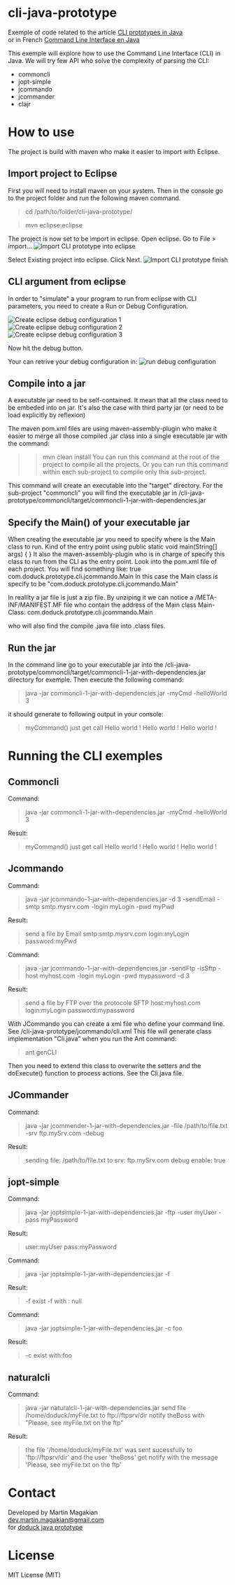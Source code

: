 cli-java-prototype
==================
Exemple of code related to the article [CLI prototypes in Java](http://doduck.com/en/command-line-interface-in-java-api-overview/) <br />
or in French [Command Line Interface en Java](http://doduck.com/fr/command-line-interface-en-java/) <br />

This exemple will explore how to use the Command Line Interface (CLI) in Java.
We will try few API who solve the complexity of parsing the CLI:
* commoncli
* jopt-simple
* jcommando
* jcommander
* clajr

How to use
=========
The project is build with maven who make it easier to import with Eclipse.


Import project to Eclipse
---
First you will need to install maven on your system.
Then in the console go to the project folder and run the following maven command.
> cd /path/to/folder/cli-java-prototype/ 

> mvn eclipse:eclipse

The project is now set to be import in eclipse.
Open eclipse. Go to File > import...
![Import CLI prototype into eclipse](/README_src/import.png "Import CLI prototype into eclipse")

Select Existing project into eclipse. Click Next.
![Import CLI prototype finish](/README_src/import.png "Import CLI prototype finish")


CLI argument from eclipse
---
In order to "simulate" a your program to run from eclipse with CLI parameters, you need to create a Run or Debug Configuration.

![Create eclipse debug configuration 1](/README_src/createCLI_1.png "Create eclipse debug configuration 1")
![Create eclipse debug configuration 2](/README_src/createCLI_2.png "Create eclipse debug configuration 2")
![Create eclipse debug configuration 3](/README_src/createCLI_3.png "Create eclipse debug configuration 3")

Now hit the debug button.

Your can retrive your debug configuration in:
![run debug configuration](/README_src/runCLI.png "run debug configuration")


Compile into a jar
---
A executable jar need to be self-contained. It mean that all the class need to be embeded into on jar. It's also the case with third party jar (or need to be load explicitly by reflexion)

The maven pom.xml files are using maven-assembly-plugin who make it easier to merge all those compiled .jar class into a single executable jar with the command:
>> mvn clean install
You can run this command at the root of the project to compile all the projects.
Or you can run this command within each sub-project to compile only this sub-project.

This command will create an executable into the "target" directory.
For the sub-project "commoncli" you will find the executable jar in /cli-java-prototype/commoncli/target/commoncli-1-jar-with-dependencies.jar


Specify the Main() of your executable jar
---
When creating the executable jar you need to specify where is the Main class to run.
Kind of the entry point using 
	public static void main(String[] args) {
	}
It also the maven-assembly-plugin who is in charge of specify this class to run from the CLI as the entry point.
Look into the pom.xml file of each project. You will find something like:
	<archive>
		<manifest>
	    	<addClasspath>true</addClasspath>
	    	<mainClass>com.doduck.prototype.cli.jcommando.Main</mainClass>
		</manifest>
	</archive>
In this case the Main class is specify to be "com.doduck.prototype.cli.jcommando.Main"

In reallity a jar file is just a zip file.
By unziping it we can notice a /META-INF/MANIFEST.MF file who contain the address of the Main class
	Main-Class: com.doduck.prototype.cli.jcommando.Main

who will also find the compile .java file into .class files.


Run the jar
---
In the command line go to your executable jar into the /cli-java-prototype/commoncli/target/commoncli-1-jar-with-dependencies.jar directory for exemple.
Then execute the following command:
> java -jar commoncli-1-jar-with-dependencies.jar -myCmd -helloWorld 3

it should generate to following output in your console:
> myCommand() just get call
> Hello world !
> Hello world !
> Hello world !


Running the CLI exemples
=========

Commoncli
---
Command:
> java -jar commoncli-1-jar-with-dependencies.jar -myCmd -helloWorld 3

Result:
> myCommand() just get call
> Hello world !
> Hello world !
> Hello world !


Jcommando
---
Command:
> java -jar jcommando-1-jar-with-dependencies.jar -d 3 -sendEmail -smtp smtp.mysrv.com -login myLogin -pwd myPwd

Result:
> send a file by Email
> smtp:smtp.mysrv.com
> login:myLogin
> password:myPwd


Command:
> java -jar jcommando-1-jar-with-dependencies.jar -sendFtp -isSftp -host myhost.com -login myLogin -pwd mypassword -d 3

Result:
> send a file by FTP
> over the protocole SFTP
> host:myhost.com
> login:myLogin
> password:mypassword

With JCommando you can create a xml file who define your command line. See /cli-java-prototype/jcommando/cli.xml
This file will generate class implementation "Cli.java" when you run the Ant command:
> ant genCLI

Then you need to extend this class to overwrite the setters and the doExecute() function to process actions. See the Cli.java file.

JCommander
---
Command:
> java -jar jcommender-1-jar-with-dependencies.jar -file /path/to/file.txt -srv ftp.mySrv.com -debug

Result:
> sending file: /path/to/file.txt
> to srv: ftp.mySrv.com
> debug enable: true

jopt-simple
---
Command:
> java -jar joptsimple-1-jar-with-dependencies.jar -ftp -user myUser -pass myPassword

Result:
> user:myUser pass:myPassword

Command:
> java -jar joptsimple-1-jar-with-dependencies.jar -f

Result:
> -f exist
> -f with : null

Command:
> java -jar joptsimple-1-jar-with-dependencies.jar -c foo

Result:
> -c exist with:foo

naturalcli
---
Command:
> java -jar naturalcli-1-jar-with-dependencies.jar send file /home/doduck/myFile.txt to ftp://ftpsrv/dir notify theBoss with "Please, see myFile.txt on the ftp"

Result:
> the file '/home/doduck/myFile.txt' was sent sucessfully
> to 'ftp://ftpsrv/dir' and the user 'theBoss'
> get notify with the message 'Please, see myFile.txt on the ftp'


Contact
=========
Developed by Martin Magakian<br />
dev.martin.magakian@gmail.com<br />
for [doduck java prototype](http://doduck.com)



License
=========
MIT License (MIT)